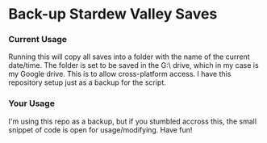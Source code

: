 <h1>Back-up Stardew Valley Saves</h1>
<h3>Current Usage</h3>
Running this will copy all saves into a folder with the name of the current date/time. The folder is set to be saved in the G:\ drive, which in my case is my Google drive. This is to allow cross-platform access. I have this repository setup just as a backup for the script.
<h3>Your Usage</h3>
I'm using this repo as a backup, but if you stumbled accross this, the small snippet of code is open for usage/modifying. Have fun!
